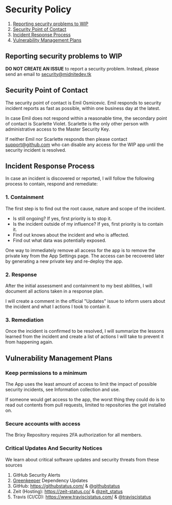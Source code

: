 # Security Policy

1. [Reporting security problems to WIP](#reporting)
2. [Security Point of Contact](#contact)
3. [Incident Response Process](#process)
4. [Vulnerability Management Plans](#vulnerability-management)

<a name="reporting"></a>
## Reporting security problems to WIP

**DO NOT CREATE AN ISSUE** to report a security problem. Instead, please
send an email to security@midnitedev.tk

<a name="contact"></a>
## Security Point of Contact

The security point of contact is Emil Osmicevic. Emil responds to security
incident reports as fast as possible, within one business day at the latest.

In case Emil does not respond within a reasonable time, the secondary point
of contact is Scarlette Violet. Scarlette is the
only other person with administrative access to the Master Security Key.

If neither Emil nor Scarlette responds then please contact support@github.com
who can disable any access for the WIP app until the security incident is resolved.

<a name="process"></a>
## Incident Response Process

In case an incident is discovered or reported, I will follow the following
process to contain, respond and remediate:

### 1. Containment

The first step is to find out the root cause, nature and scope of the incident.

- Is still ongoing? If yes, first priority is to stop it.
- Is the incident outside of my influence? If yes, first priority is to contain it.
- Find out knows about the incident and who is affected.
- Find out what data was potentially exposed.

One way to immediately remove all access for the app is to remove the
private key from the App Settings page. The access can be recovered later
by generating a new private key and re-deploy the app.

### 2. Response

After the initial assessment and containment to my best abilities, I will
document all actions taken in a response plan.

I will create a comment in the official "Updates" issue to inform users about
the incident and what I actions I took to contain it.

### 3. Remediation

Once the incident is confirmed to be resolved, I will summarize the lessons
learned from the incident and create a list of actions I will take to prevent
it from happening again.

<a name="vulnerability-management"></a>
## Vulnerability Management Plans

### Keep permissions to a minimum

The App uses the least amount of access to limit the impact of possible
security incidents, see Information collection and use.

If someone would get access to the app, the worst thing they could do is to
read out contents from pull requests, limited to repositories the got
installed on.

### Secure accounts with access

The Brixy Repository requires 2FA authorization for all members.

### Critical Updates And Security Notices

We learn about critical software updates and security threats from these sources

1. GitHub Security Alerts
2. [Greenkeeper](https://greenkeeper.io/) Dependency Updates
3. GitHub: https://githubstatus.com/ & [@githubstatus](https://twitter.com/githubstatus)
4. Zeit (Hosting): https://zeit-status.co/ & [@zeit_status](https://twitter.com/zeit_status)
5. Travis (CI/CD): https://www.traviscistatus.com/ & [@traviscistatus](https://twitter.com/traviscistatus)
